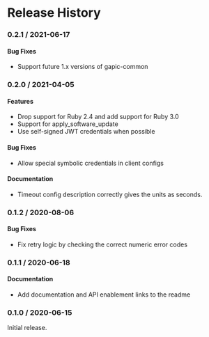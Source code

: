 # Release History

### 0.2.1 / 2021-06-17

#### Bug Fixes

* Support future 1.x versions of gapic-common

### 0.2.0 / 2021-04-05

#### Features

* Drop support for Ruby 2.4 and add support for Ruby 3.0
* Support for apply_software_update
* Use self-signed JWT credentials when possible

#### Bug Fixes

* Allow special symbolic credentials in client configs

#### Documentation

* Timeout config description correctly gives the units as seconds.

### 0.1.2 / 2020-08-06

#### Bug Fixes

* Fix retry logic by checking the correct numeric error codes

### 0.1.1 / 2020-06-18

#### Documentation

* Add documentation and API enablement links to the readme

### 0.1.0 / 2020-06-15

Initial release.
